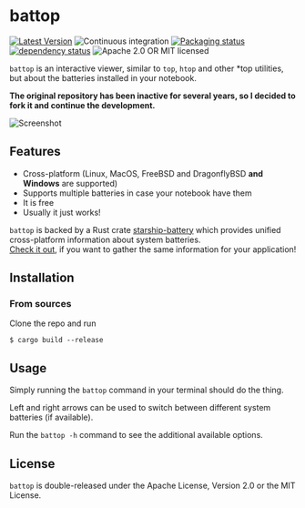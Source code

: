 # battop

[![Latest Version](https://img.shields.io/crates/v/battop.svg)](https://crates.io/crates/battop)
![Continuous integration](https://github.com/svartalf/rust-battop/workflows/Continuous%20integration/badge.svg)
[![Packaging status](https://repology.org/badge/tiny-repos/battop.svg)](https://repology.org/project/battop/versions)
[![dependency status](https://deps.rs/crate/battop/0.2.4/status.svg)](https://deps.rs/crate/battop/0.2.4)
![Apache 2.0 OR MIT licensed](https://img.shields.io/badge/license-Apache2.0%2FMIT-blue.svg)

`battop` is an interactive viewer, similar to `top`, `htop` and other *top utilities,
but about the batteries installed in your notebook.

**The original repository has been inactive for several years, so I decided to fork it and continue the development.**

![Screenshot](https://raw.githubusercontent.com/w568w/battop/master/assets/screenshot.png)

## Features

 * Cross-platform (Linux, MacOS, FreeBSD and DragonflyBSD **and Windows** are supported)
 * Supports multiple batteries in case your notebook have them 
 * It is free
 * Usually it just works!

`battop` is backed by a Rust crate [starship-battery](https://crates.io/crates/starship-battery)
which provides unified cross-platform information about system batteries.\
[Check it out](https://github.com/starship/rust-battery/),
if you want to gather the same information for your application!

## Installation

### From sources

Clone the repo and run

```
$ cargo build --release
```

## Usage

Simply running the `battop` command in your terminal should do the thing.

Left and right arrows can be used to switch between different system batteries (if available).

Run the `battop -h` command to see the additional available options.

## License

`battop` is double-released under the Apache License, Version 2.0 or the MIT License.